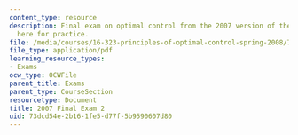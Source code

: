 ```yaml
---
content_type: resource
description: Final exam on optimal control from the 2007 version of the course, provided
  here for practice.
file: /media/courses/16-323-principles-of-optimal-control-spring-2008/73dcd54e2b161fe5d77f5b9590607d80_2007final2.pdf
file_type: application/pdf
learning_resource_types:
- Exams
ocw_type: OCWFile
parent_title: Exams
parent_type: CourseSection
resourcetype: Document
title: 2007 Final Exam 2
uid: 73dcd54e-2b16-1fe5-d77f-5b9590607d80
---
```

